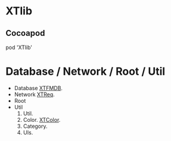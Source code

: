 # XTlib
## Cocoapod

pod 'XTlib'

# Database / Network / Root / Util

* Database  [XTFMDB](https://github.com/Akateason/XTFMDB). 
* Network [XTReq](https://github.com/Akateason/XTReq).  
* Root   
* Util 
    1. Util.
    2. Color. [XTColor](https://github.com/Akateason/XTColor).  
    3. Category. 
    4. UIs. 
